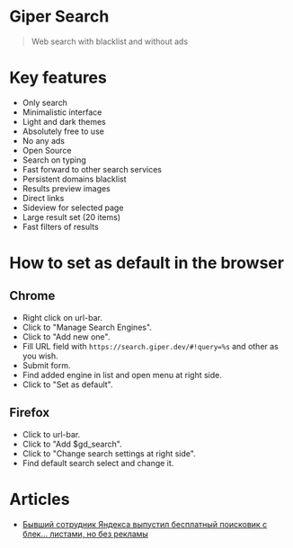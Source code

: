 # Giper Search

> Web search with blacklist and without ads

# Key features

- Only search
- Minimalistic interface
- Light and dark themes
- Absolutely free to use
- No any ads
- Open Source
- Search on typing
- Fast forward to other search services
- Persistent domains blacklist
- Results preview images
- Direct links
- Sideview for selected page
- Large result set (20 items)
- Fast filters of results

# How to set as default in the browser

## Chrome

- Right click on url-bar.
- Click to "Manage Search Engines".
- Click to "Add new one".
- Fill URL field with `https://search.giper.dev/#!query=%s` and other as you wish.
- Submit form.
- Find added engine in list and open menu at right side.
- Click to "Set as default".

## Firefox

- Click to url-bar.
- Click to "Add $gd_search".
- Click to "Change search settings at right side".
- Find default search select and change it.

# Articles

- [Бывший сотрудник Яндекса выпустил бесплатный поисковик с блек… листами, но без рекламы](https://habhub.hyoo.ru/#!author=nin-jin/repo=HabHub/article=46)
